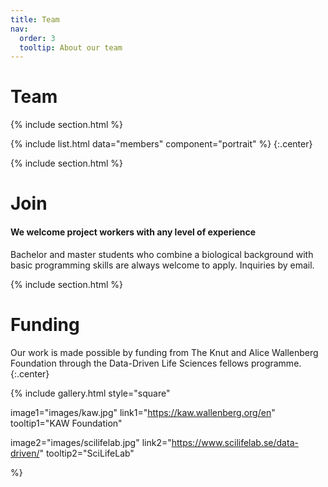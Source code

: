 ```yaml
---
title: Team
nav:
  order: 3
  tooltip: About our team
---
```


# <i class="fas fa-users"></i>Team

{% include section.html %}

{%
  include list.html
  data="members"
  component="portrait"
%}
{:.center}

{% include section.html %}

# Join

#### We welcome project workers with any level of experience

Bachelor and master students who combine a biological background with basic programming skills are always welcome to apply. Inquiries by email.

{% include section.html %}

# Funding

Our work is made possible by funding from The Knut and Alice Wallenberg Foundation through the Data-Driven Life Sciences fellows programme.
{:.center}

{%
  include gallery.html
  style="square"

  image1="images/kaw.jpg"
  link1="https://kaw.wallenberg.org/en"
  tooltip1="KAW Foundation"

  image2="images/scilifelab.jpg"
  link2="https://www.scilifelab.se/data-driven/"
  tooltip2="SciLifeLab"

%}
